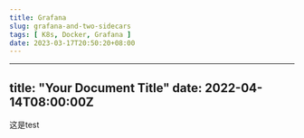 ```yaml
---
title: Grafana 
slug: grafana-and-two-sidecars
tags: [ K8s, Docker, Grafana ]
date: 2023-03-17T20:50:20+08:00
---
```



---
title: "Your Document Title"
date: 2022-04-14T08:00:00Z
---
这是test 
